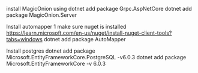install MagicOnion using 
dotnet add package Grpc.AspNetCore
dotnet add package MagicOnion.Server

Install automapper
1 make sure nuget is installed https://learn.microsoft.com/en-us/nuget/install-nuget-client-tools?tabs=windows
dotnet add package AutoMapper

Install postgres
dotnet add package Microsoft.EntityFrameworkCore.PostgreSQL  -v6.0.3
dotnet add package Microsoft.EntityFrameworkCore -v 6.0.3

